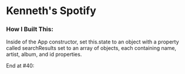 # Kenneth's Spotify

### How I Built This:

Inside of the App constructor, set this.state to an object with a property called searchResults set to an array of objects, each containing name, artist, album, and id properties.

End at #40: